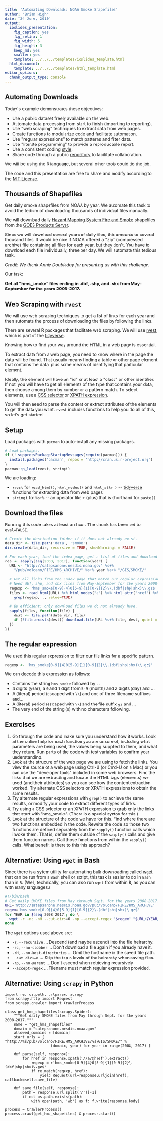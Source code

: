 ```yaml
---
title: 'Automating Downloads: NOAA Smoke Shapefiles'
author: "Brian High"
date: "24 June, 2019"
output:
  ioslides_presentation:
    fig_caption: yes
    fig_retina: 1
    fig_width: 5
    fig_height: 3
    keep_md: yes
    smaller: yes
    template: ../../../templates/ioslides_template.html
  html_document:
    template: ../../../templates/html_template.html
editor_options: 
  chunk_output_type: console
---
```








## Automating Downloads

Today's example demonstrates these objectives:

* Use a public dataset freely available on the web.
* Automate data processing from start to finish (importing to reporting).
* Use "web scraping" techniques to extract data from web pages.
* Create functions to modularize code and facilitate automation.
* Use "regular expressions" to match patterns and filter data.
* Use "literate programming" to provide a reproducable report.
* Use a consistent coding [style](https://google.github.io/styleguide/Rguide.xml).
* Share code through a public [repository](https://github.com/deohs/coders) to 
  facilitate collaboration.

We will be using the R language, but several other tools could do the job.

The code and this presentation are free to share and modify according to the 
[MIT License](https://github.com/deohs/coders/blob/master/LICENSE).

## Thousands of Shapefiles

Get daily smoke shapefiles from NOAA by year. We automate this task to 
avoid the tedium of downloading thousands of individual files manually.

We will download daily [Hazard Mapping System Fire and Smoke](https://www.ospo.noaa.gov/Products/land/hms.html) shapefiles from the 
[GOES Products Server](https://satepsanone.nesdis.noaa.gov/).

Since we will download several years of daily files, this amounts to several 
thousand files. It would be nice if NOAA offered a "zip" (compressed archive) 
file containing all files for each year, but they don't. You have to download 
each file individually, three per day. We will automate this tedious task.

_Credit: We thank Annie Doubleday for presenting us with this challenge._

Our task:

__Get all "hms_smoke" files ending in .dbf, .shp, and .shx from May-September for the years 2008-2017.__

## Web Scraping with `rvest`

We will use web scraping techniques to get a list of links for each year and 
then automate the process of downloading the files by following the links.

There are several R packages that facilitate web scraping. We will use 
[rvest](https://rvest.tidyverse.org/), which is part of the 
[tidyverse](https://www.tidyverse.org/).

Knowing how to find your way around the HTML in a web page is essential.

To extract data from a web page, you need to know where in the page the 
data will be found. That usually means finding a table or other page 
element that contains the data, plus some means of identifying that particular
element.

Ideally, the element will have an "id" or at least a "class" or other 
identifier. If not, you will have to get all elements of the type that contains 
your data, then choose among them by number or a pattern match. To select 
elements, use a [CSS selector](https://www.w3schools.com/cssref/css_selectors.asp) 
or [XPATH expression](https://www.w3schools.com/xml/xml_xpath.asp). 

You will then need to parse the content or extract attributes of the elements 
to get the data you want. `rvest` includes functions to help you do all of this, 
so let's get started.

## Setup

Load packages with `pacman` to auto-install any missing packages.


```r
# Load packages.
if (! suppressPackageStartupMessages(require(pacman))) {
  install.packages('pacman', repos = 'http://cran.us.r-project.org')
}
pacman::p_load(rvest, stringi)
```

We are loading:

* `rvest` for `read_html()`, `html_nodes()` and `html_attr()` -- [tidyverse](https://www.tidyverse.org/) functions for extracting data from web pages
* `stringi` for `%s+%` -- an operator like `+` (plus) that is shorthand for `paste()`

## Download the files

Running this code takes at least an hour. The chunk has been set to `eval=FALSE`.


```r
# Create the destination folder if it does not already exist.
data_dir <- file.path('data', 'smoke')
dir.create(data_dir, recursive = TRUE, showWarnings = FALSE)

# For each year, load the index page, get a list of files and download them.
res <- sapply(seq(2008, 2017), function(year) { 
  URL <- "http://satepsanone.nesdis.noaa.gov" %s+%  
    "/pub/volcano/FIRE/HMS_ARCHIVE/" %s+% year %s+% "/GIS/SMOKE/"
  
  # Get all links from the index page that match our regular expression.
  # Need dbf, shp, and shx files from May-September for the years 2008-2017.
  regexp <- 'hms_smoke[0-9]{4}0[5-9]{1}[0-9]{2}\\.(dbf|shp|shx)\\.gz$'
  files <- read_html(URL) %>% html_nodes("a") %>% html_attr("href") %>% 
    grep(regexp, ., value=TRUE)
  
  # Be efficient: only download files we do not already have.
  sapply(files, function(file) {
    dest <- file.path(data_dir, file)
    if (!file.exists(dest)) download.file(URL %s+% file, dest, quiet = TRUE)
  })
})
```

## The regular expression

We used this regular expression to filter our file links for a specific pattern.


```r
regexp <- 'hms_smoke[0-9]{4}0[5-9]{1}[0-9]{2}\\.(dbf|shp|shx)\\.gz$'
```

We can decode this expression as follows:

* Contains the string `hms_smoke` followed by ...
* 4 digits (year), a `0` and 1 digit from `5-9` (month) and 2 digits (day) and ...
* A (literal) period (escaped with `\\`) and one of three filename suffixes and...
* A (literal) period (escaped with `\\`) and the file suffix `gz` and ...
* The very end of the string (`$`) with no characters following.

## Exercises

1. Go through the code and make sure you understand how it works. Look at the
   online help for each function you are unsure of, including what parameters 
   are being used, the values being supplied to them, and what they return. 
   Run parts of the code with test variables to confirm your understanding.
2. Look at the strucure of the web page we are using to fetch the links. You
   view the source of a web page using Ctrl-U (or Cmd-U on a Mac) or you can 
   use the "developer tools" included in some web browsers. Find the links 
   that we are extracting and locate the HTML tags (elements) we used (and 
   their attributes) so you can see how the content extraction worked. Try 
   alternate CSS selectors or XPATH expressions to obtain the same results.
3. Try alternate regular expressions with `grep()` to achieve the same results, 
   or modify your code to extract different types of links. 
4. Try using a CSS selector or an XPATH expression to grab only the
   links that start with 'hms_smoke'. (There is a special syntax for this.)
5. Look at the structure of the code we have for this. Find where there are 
   two functions embedded in the code. Rewrite the code so those two functions 
   are defined separately from the `sapply()` function calls which invoke them.
   That is, define them outside of the `sapply()` calls and give them function
   names. Call those functions from within the `sapply()` calls. What benefit 
   is there to this this approach?

## Alternative: Using `wget` in Bash

Since there is a sytem utility for automating bulk downloading called 
[wget](https://www.gnu.org/software/wget/) that can be run from a `Bash` 
shell or script, this task is easier to do in `Bash` than in `R`. (Well, 
technically, you can also run `wget` from within R, as you can with many 
languages.)


```bash
#!/bin/bash
# Get daily SMOKE files from May through Sept. for the years 2008-2017.
URL='http://satepsanone.nesdis.noaa.gov/pub/volcano/FIRE/HMS_ARCHIVE'
regex='hms_smoke[0-9]{4}0[5-9]{1}[0-9]{2}\.(dbf|shp|shx)\.gz$'
for YEAR in $(seq 2008 2017); do \
  wget -r -nc -nH --cut-dirs=6 -np --accept-regex "$regex" "$URL/$YEAR/GIS/SMOKE/"
done
```

The `wget` options used above are:

* `-r`, `--recursive` ... Descend (and maybe ascend) into the file heirarchy.
* `-nc`, `--no-clobber` ... Don't download a file again if you already have it.
* `-nH`, `--no-host-directories` ... Omit the hostname in the saved file path.
* `--cut-dirs=n` ... Skip the top `n` levels of the heirarchy when saving files.
* `-np`, `--no-parent` ... Don't ascend when retrieving recursively
* `--accept-regex` ... Filename must match regular expression provided.

## Alternative: Using `scrapy` in Python

```
import re, os.path, urlparse, scrapy
from scrapy.http import Request
from scrapy.crawler import CrawlerProcess

class get_hms_shapefiles(scrapy.Spider):
    """Get daily SMOKE files from May through Sept. for the years 2008-2017."""
    name = "get_hms_shapefiles"
    domain = "satepsanone.nesdis.noaa.gov"
    allowed_domains = [domain]
    start_urls = [ "http://%s/pub/volcano/FIRE/HMS_ARCHIVE/%s/GIS/SMOKE/" %
                     (domain, year) for year in range(2008, 2017) ]

    def parse(self, response):
        for href in response.xpath('//a/@href').extract():
            regexp = r'hms_smoke[0-9]{4}0[5-9]{1}[0-9]{2}\.(dbf|shp|shx)\.gz$'
            if re.match(regexp, href):
                yield Request(url=response.urljoin(href), callback=self.save_file)

    def save_file(self, response):
        path = response.url.split('/')[-1]
        if not os.path.exists(path):
            with open(path, 'wb') as f: f.write(response.body)

process = CrawlerProcess()
process.crawl(get_hms_shapefiles) & process.start()
```
